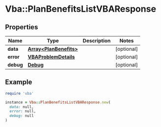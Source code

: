 # Vba::PlanBenefitsListVBAResponse

## Properties

| Name | Type | Description | Notes |
| ---- | ---- | ----------- | ----- |
| **data** | [**Array&lt;PlanBenefits&gt;**](PlanBenefits.md) |  | [optional] |
| **error** | [**VBAProblemDetails**](VBAProblemDetails.md) |  | [optional] |
| **debug** | [**Debug**](Debug.md) |  | [optional] |

## Example

```ruby
require 'vba'

instance = Vba::PlanBenefitsListVBAResponse.new(
  data: null,
  error: null,
  debug: null
)
```

